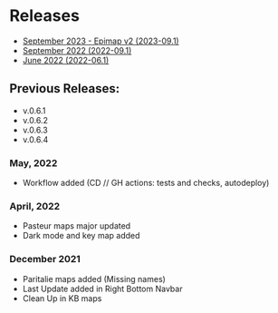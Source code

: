 # Releases

- [September 2023 - Epimap v2 (2023-09.1)](./2022-09.md)
- [September 2022 (2022-09.1)](./2022-09.md)
- [June 2022 (2022-06.1)](./2022-09.md)

## Previous Releases:

- v.0.6.1
- v.0.6.2
- v.0.6.3
- v.0.6.4

### May, 2022
- Workflow added (CD // GH actions: tests and checks, autodeploy)

### April, 2022
- Pasteur maps major updated
- Dark mode and key map added

### December 2021
- Paritalie maps added (Missing names)
- Last Update added in Right Bottom Navbar
- Clean Up in KB maps